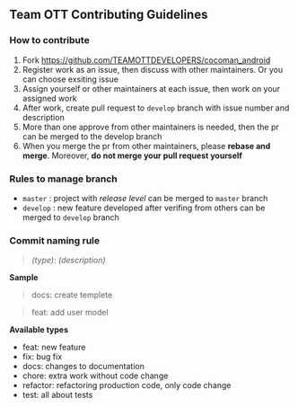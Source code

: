 ## Team OTT Contributing Guidelines
### How to contribute

1. Fork https://github.com/TEAMOTTDEVELOPERS/cocoman_android
2. Register work as an issue, then discuss with other maintainers. Or you can choose exsiting issue
3. Assign yourself or other maintainers at each issue, then work on your assigned work
4. After work, create pull request to `develop` branch with issue number and description
5. More than one approve from other maintainers is needed, then the pr can be merged to the develop branch
6. When you merge the pr from other maintainers, please **rebase and merge**. Moreover, **do not merge your pull request yourself**


### Rules to manage branch
- `master` : project with *release level* can be merged to `master` branch
- `develop` : new feature developed after verifing from others can be merged to `develop` branch


### Commit naming rule
> *(type)*: *(description)* 


**Sample**

> docs: create templete

> feat: add user model


**Available types**
- feat: new feature
- fix: bug fix
- docs: changes to documentation
- chore: extra work without code change
- refactor: refactoring production code, only code change
- test: all about tests


